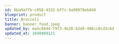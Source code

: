 ```yaml
---
id: 6ba9affb-c058-4332-bffc-9a90978eb848
blueprint: product
title: Broccoli
banner: banner_food.jpeg
updated_by: eaac8844-79f3-4e20-b2d8-406cc0cd3cbd
updated_at: 1690489121
---
```

